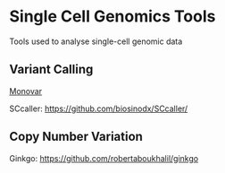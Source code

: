 # Single Cell Genomics Tools
Tools used to analyse single-cell genomic data

## Variant Calling

[Monovar](https://bitbucket.org/hamimzafar/monovar)

SCcaller: https://github.com/biosinodx/SCcaller/


## Copy Number Variation

Ginkgo: https://github.com/robertaboukhalil/ginkgo

